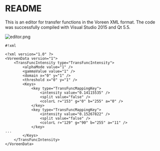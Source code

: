 # README #

This is an editor for transfer functions in the Voreen XML format.
The code was successfully compiled with Visual Studio 2015 and Qt 5.5.

![editor.png](https://bitbucket.org/repo/kGLpoM/images/185556157-editor.png)


```
#!xml

<?xml version="1.0" ?>
<VoreenData version="1">
    <TransFuncIntensity type="TransFuncIntensity">
        <alphaMode value="1" />
        <gammaValue value="1" />
        <domain x="0" y="1" />
        <threshold x="0" y="1" />
        <Keys>
            <key type="TransFuncMappingKey">
                <intensity value="0.14115535" />
                <split value="false" />
                <colorL r="153" g="0" b="255" a="0" />
            </key>
            <key type="TransFuncMappingKey">
                <intensity value="0.15267822" />
                <split value="false" />
                <colorL r="129" g="90" b="255" a="11" />
            </key>
...
        </Keys>
    </TransFuncIntensity>
</VoreenData>

```
